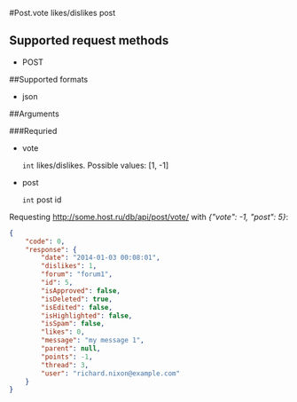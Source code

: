 #Post.vote
likes/dislikes post

## Supported request methods 
* POST

##Supported formats
* json

##Arguments


###Requried
* vote

   ```int``` likes/dislikes. Possible values: [1, -1]
* post

   ```int``` post id


Requesting http://some.host.ru/db/api/post/vote/ with *{"vote": -1, "post": 5}*:
```json
{
    "code": 0,
    "response": {
        "date": "2014-01-03 00:08:01",
        "dislikes": 1,
        "forum": "forum1",
        "id": 5,
        "isApproved": false,
        "isDeleted": true,
        "isEdited": false,
        "isHighlighted": false,
        "isSpam": false,
        "likes": 0,
        "message": "my message 1",
        "parent": null,
        "points": -1,
        "thread": 3,
        "user": "richard.nixon@example.com"
    }
}
```
